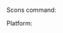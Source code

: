 <!--
Please fill the fields below in order to help us diagnose the issue.
-->

Scons command: 

Platform:

<!--
Please describe the issue, steps to reproduce the problem etc.
-->
